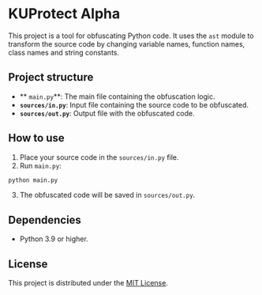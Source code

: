# KUProtect Alpha

This project is a tool for obfuscating Python code. It uses the `ast` module to transform the source code by changing variable names, function names, class names and string constants.

## Project structure

- ** `main.py`**: The main file containing the obfuscation logic.
- **`sources/in.py`**: Input file containing the source code to be obfuscated.
- **`sources/out.py`**: Output file with the obfuscated code.

## How to use

1. Place your source code in the `sources/in.py` file.
2. Run `main.py`:
 ```bash
 python main.py
 ```
3. The obfuscated code will be saved in `sources/out.py`.

## Dependencies

- Python 3.9 or higher.

## License

This project is distributed under the [MIT License](LICENSE).
